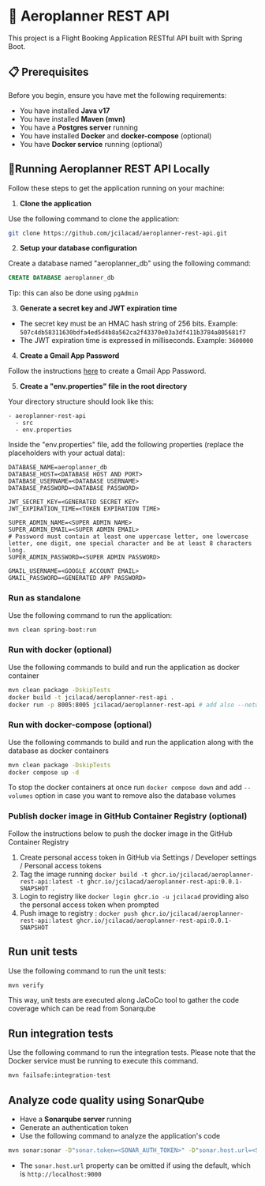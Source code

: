 # 🛫 Aeroplanner REST API

This project is a Flight Booking Application RESTful API built with Spring Boot.

## 📋 Prerequisites

Before you begin, ensure you have met the following requirements:

- You have installed **Java v17**
- You have installed **Maven (mvn)**
- You have a **Postgres server** running
- You have installed **Docker** and **docker-compose** (optional)
- You have **Docker service** running (optional)

## 🚀Running Aeroplanner REST API Locally

Follow these steps to get the application running on your machine:


1. **Clone the application**

Use the following command to clone the application:
```bash
git clone https://github.com/jcilacad/aeroplanner-rest-api.git
```


2. **Setup your database configuration**

Create a database named "aeroplanner_db" using the following command:
```sql
CREATE DATABASE aeroplanner_db
```
Tip: this can also be done using `pgAdmin`

3. **Generate a secret key and JWT expiration time**

- The secret key must be an HMAC hash string of 256 bits. 
  Example: `507c4db58311630bdfa4ed5d4b8a562ca2f43370e03a3df411b3784a805681f7`
- The JWT expiration time is expressed in milliseconds.
  Example: `3600000`


4. **Create a Gmail App Password**

Follow the instructions [here](https://knowledge.workspace.google.com/kb/how-to-create-app-passwords-000009237) to create a Gmail App Password.

5. **Create a "env.properties" file in the root directory**

Your directory structure should look like this:
```
- aeroplanner-rest-api 
  - src
  - env.properties
```

Inside the "env.properties" file, add the following properties (replace the placeholders with your actual data):
```properties
DATABASE_NAME=aeroplanner_db
DATABASE_HOST=<DATABASE HOST AND PORT>
DATABASE_USERNAME=<DATABASE USERNAME>
DATABASE_PASSWORD=<DATABASE PASSWORD>

JWT_SECRET_KEY=<GENERATED SECRET KEY>
JWT_EXPIRATION_TIME=<TOKEN EXPIRATION TIME>

SUPER_ADMIN_NAME=<SUPER ADMIN NAME>
SUPER_ADMIN_EMAIL=<SUPER ADMIN EMAIL>
# Password must contain at least one uppercase letter, one lowercase letter, one digit, one special character and be at least 8 characters long.
SUPER_ADMIN_PASSWORD=<SUPER ADMIN PASSWORD>

GMAIL_USERNAME=<GOOGLE ACCOUNT EMAIL>
GMAIL_PASSWORD=<GENERATED APP PASSWORD>
```

### Run as standalone

Use the following command to run the application:
```bash
mvn clean spring-boot:run
```

### Run with docker (optional)

Use the following commands to build and run the application as docker container
```bash
mvn clean package -DskipTests
docker build -t jcilacad/aeroplanner-rest-api .
docker run -p 8005:8005 jcilacad/aeroplanner-rest-api # add also --network <NETWORK_NAME> in case postgres is running in another docker network
```

### Run with docker-compose (optional)

Use the following commands to build and run the application along with the database as docker containers
```bash
mvn clean package -DskipTests
docker compose up -d
```

To stop the docker containers at once run `docker compose down` and add  `--volumes` option in case you want to remove also the database volumes

### Publish docker image in GitHub Container Registry (optional)

Follow the instructions below to push the docker image in the GitHub Container Registry
1. Create personal access token in GitHub via Settings / Developer settings / Personal access tokens
2. Tag the image running `docker build -t ghcr.io/jcilacad/aeroplanner-rest-api:latest -t ghcr.io/jcilacad/aeroplanner-rest-api:0.0.1-SNAPSHOT .`
3. Login to registry like `docker login ghcr.io -u jcilacad` providing also the personal access token when prompted
4. Push image to registry : `docker push ghcr.io/jcilacad/aeroplanner-rest-api:latest ghcr.io/jcilacad/aeroplanner-rest-api:0.0.1-SNAPSHOT`

## Run unit tests

Use the following command to run the unit tests:
```bash
mvn verify
```
This way, unit tests are executed along JaCoCo tool to gather the code coverage which can be read from Sonarqube

## Run integration tests

Use the following command to run the integration tests. Please note that the Docker service must be running to execute this command.
```bash
mvn failsafe:integration-test
```

## Analyze code quality using SonarQube

- Have a **Sonarqube server** running
- Generate an authentication token
- Use the following command to analyze the application's code
```bash
mvn sonar:sonar -D"sonar.token=<SONAR_AUTH_TOKEN>" -D"sonar.host.url=<SONAR_HOST>"
```
- The `sonar.host.url` property can be omitted if using the default, which is `http://localhost:9000`
